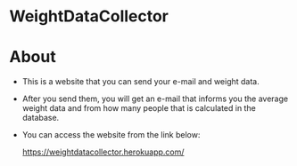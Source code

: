 # WeightDataCollector

# About

* This is a website that you can send your e-mail and weight data.
* After you send them, you will get an e-mail that informs you the average weight data and from how many people that is calculated in the database.


* You can access the website from the link below:

  https://weightdatacollector.herokuapp.com/
